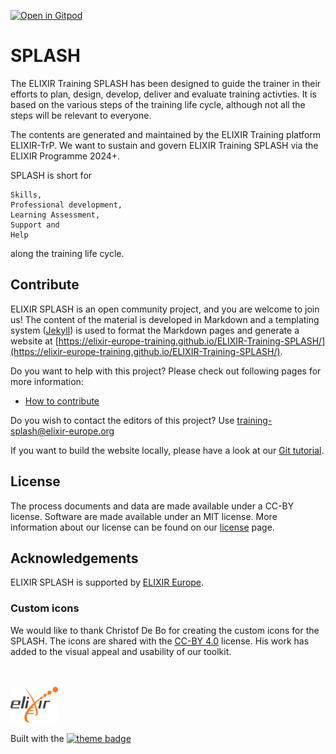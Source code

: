[![Open in Gitpod](https://gitpod.io/button/open-in-gitpod.svg)](https://gitpod.io/#https://github.com/elixir-europe-training/ELIXIR-Training-SPLASH)

# SPLASH
The ELIXIR Training SPLASH has been designed to guide the trainer in their efforts to plan, design, develop, deliver and evaluate training activties. It is based on the various steps of the training life cycle, although not all the steps will be relevant to everyone.

The contents are generated and maintained by the ELIXIR Training platform ELIXIR-TrP. We want to sustain and govern ELIXIR Training SPLASH via the ELIXIR Programme 2024+.

SPLASH is short for

    Skills,
    Professional development,
    Learning Assessment,
    Support and
    Help

along the training life cycle.


## Contribute

ELIXIR SPLASH is an open community project, and you are welcome to join us! The content of the material is developed in Markdown and a templating system ([Jekyll](http://jekyllrb.com/)) is used to format the Markdown pages and generate a website at [https://elixir-europe-training.github.io/ELIXIR-Training-SPLASH/](https://elixir-europe-training.github.io/ELIXIR-Training-SPLASH/).

Do you want to help with this project? Please check out following pages for more information:

* [How to contribute](https://elixir-europe-training.github.io/ELIXIR-Training-SPLASH/how_to_contribute)

Do you wish to contact the editors of this project? Use [training-splash@elixir-europe.org](mailto:training-splash@elixir-europe.org)

If you want to build the website locally, please have a look at our [Git tutorial](https://elixir-europe-training.github.io/ELIXIR-Training-SPLASH/working_with_git).

## License

The process documents and data are made available under a CC-BY license. Software are made available under an MIT license. More information about our license can be found on our [license](LICENSE) page.

## Acknowledgements

ELIXIR SPLASH is supported by [ELIXIR Europe](https://elixir-europe.org/).

### Custom icons

We would like to thank Christof De Bo for creating the custom icons for the SPLASH. The icons are shared with the [CC-BY 4.0](https://creativecommons.org/licenses/by/4.0/) license. His work has added to the visual appeal and usability of our toolkit.

<br>
<br>
<a href="https://elixir-europe.org/internal-projects/commissioned-services/2024-training"><img src="https://raw.githubusercontent.com/elixir-europe/rdmkit/master/assets/img/elixir_logo_inverted.svg" width="15%"></a>


Built with the [![theme badge](https://img.shields.io/badge/ELIXIR%20toolkit%20theme-jekyll-blue?color=0d6efd)](https://github.com/ELIXIR-Belgium/elixir-toolkit-theme)

